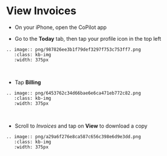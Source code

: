 # View Invoices

- On your iPhone, open the CoPilot app

- Go to the **Today** tab, then tap your profile icon in the top left

```{eval-rst}
.. image:: png/987826ee3b1f79def3297f753c753ff7.png
   :class: kb-img
   :width: 375px
```

&nbsp;

- Tap **Billing**

```{eval-rst}
.. image:: png/6453762c34d66bae6e6ca471eb772c82.png
   :class: kb-img
   :width: 375px
```

&nbsp;

- Scroll to *Invoices* and tap on **View** to download a copy

```{eval-rst}
.. image:: png/a29a6f276e8ca587c656c398e6d9e3dd.png
   :class: kb-img
   :width: 375px
```
